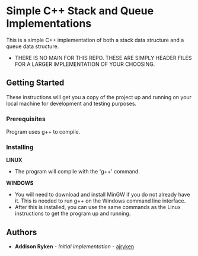 # Simple C++ Stack and Queue Implementations

This is a simple C++ implementation of both a stack data structure and a queue data structure.
* THERE IS NO MAIN FOR THIS REPO. THESE ARE SIMPLY HEADER FILES FOR A LARGER IMPLEMENTATION OF YOUR CHOOSING.

## Getting Started

These instructions will get you a copy of the project up and running on your local machine for development and testing purposes.

### Prerequisites

Program uses g++ to compile.

### Installing

**LINUX**
* The program will compile with the 'g++' command.

**WINDOWS**
* You will need to download and install MinGW if you do not already have it. This is needed to run g++ on the Windows command line interface.
* After this is installed, you can use the same commands as the Linux instructions to get the program up and running.

## Authors

* **Addison Ryken** - *Initial implementation* - [ajryken](https://github.com/ajryken)